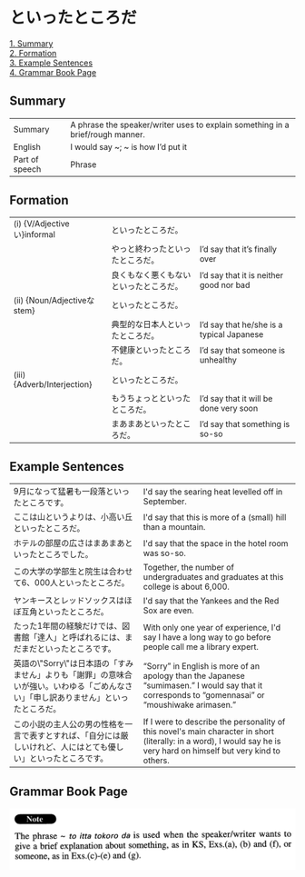 # といったところだ

[1. Summary](#summary)<br>
[2. Formation](#formation)<br>
[3. Example Sentences](#example-sentences)<br>
[4. Grammar Book Page](#grammar-book-page)<br>


## Summary

<table><tr>   <td>Summary</td>   <td>A phrase the speaker/writer uses to explain something in a brief/rough manner.</td></tr><tr>   <td>English</td>   <td>I would say ~; ~ is how I’d put it</td></tr><tr>   <td>Part of speech</td>   <td>Phrase</td></tr></table>

## Formation

<table class="table"><tbody><tr class="tr head"><td class="td"><span class="numbers">(i)</span> <span class="bold">{V/Adjectiveい}informal</span></td><td class="td"><span class="concept">といったところだ</span><span>。</span></td><td class="td"></td></tr><tr class="tr"><td class="td"></td><td class="td"><span>やっと終わった</span><span class="concept"></span>といったところだ<span>。</span></td><td class="td"><span>I’d say that it’s finally over</span></td></tr><tr class="tr"><td class="td"></td><td class="td"><span>良くもなく悪くもない</span><span class="concept"></span>といったところだ<span>。</span></td><td class="td"><span>I’d say that it is neither good nor bad</span></td></tr><tr class="tr head"><td class="td"><span class="numbers">(ii)</span> <span class="bold">{Noun/Adjectiveなstem}</span></td><td class="td"><span class="concept">といったところだ</span><span>。</span></td><td class="td"></td></tr><tr class="tr"><td class="td"></td><td class="td"><span>典型的な日本人</span><span class="concept">といったところだ</span><span>。</span></td><td class="td"><span>I’d say that he/she is a typical Japanese</span></td></tr><tr class="tr"><td class="td"></td><td class="td"><span>不健康</span><span class="concept">といったところだ</span><span>。</span></td><td class="td"><span>I’d say that someone is unhealthy</span></td></tr><tr class="tr head"><td class="td"><span class="numbers">(iii)</span> <span class="bold">{Adverb/Interjection}</span></td><td class="td"><span class="concept">といったところだ</span><span>。</span></td><td class="td"></td></tr><tr class="tr"><td class="td"></td><td class="td"><span>もうちょっと</span><span class="concept">といったところだ</span><span>。</span></td><td class="td"><span>I’d say that it will be done very soon</span></td></tr><tr class="tr"><td class="td"></td><td class="td"><span>まあまあ</span><span class="concept">といったところだ</span><span>。</span></td><td class="td"><span>I’d say that something is so-so</span></td></tr></tbody></table>

## Example Sentences

<table><tr>   <td>9月になって猛暑も一段落といったところです。</td>   <td>I'd say the searing heat levelled off in September.</td></tr><tr>   <td>ここは山というよりは、小高い丘といったところだ。</td>   <td>I'd say that this is more of a (small) hill than a mountain.</td></tr><tr>   <td>ホテルの部屋の広さはまあまあといったところでした。</td>   <td>I'd say that the space in the hotel room was so-so.</td></tr><tr>   <td>この大学の学部生と院生は合わせて6、000人といったところだ。</td>   <td>Together, the number of undergraduates and graduates at this college is about 6,000.</td></tr><tr>   <td>ヤンキースとレッドソックスはほぼ互角といったところだ。</td>   <td>I'd say that the Yankees and the Red Sox are even.</td></tr><tr>   <td>たった1年間の経験だけでは、図書館「達人」と呼ばれるには、まだまだといったところです。</td>   <td>With only one year of experience, I'd say I have a long way to go before people call me a library expert.</td></tr><tr>   <td>英語の\"Sorry\"は日本語の「すみません」よりも「謝罪」の意味合いが強い。いわゆる「ごめんなさい」「申し訳ありません」といったところだ。</td>   <td>“Sorry” in English is more of an apology than the Japanese “sumimasen.” I would say that it corresponds to “gomennasai” or “moushiwake arimasen.”</td></tr><tr>   <td>この小説の主人公の男の性格を一言で表すとすれば、「自分には厳しいけれど、人にはとても優しい」といったところです。</td>   <td>If I were to describe the personality of this novel's main character in short (literally: in a word), I would say he is very hard on himself but very kind to others.</td></tr></table>

## Grammar Book Page

![](../img/Advancedといったところだ.png)

